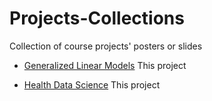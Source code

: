 # Projects-Collections
Collection of course projects' posters or slides

* [Generalized Linear Models](https://github.com/statsym/Projects-Collections/blob/main/glm.pdf) This project
  
* [Health Data Science](https://github.com/statsym/Projects-Collections/blob/main/hds.pdf) This project 

